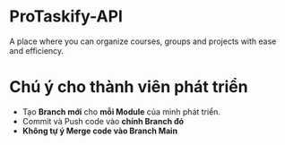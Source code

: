 # ProTaskify-API
A place where you can organize courses, groups and projects with ease and efficiency.

# Chú ý cho thành viên phát triển
- Tạo **Branch mới** cho **mỗi Module** của mình phát triển.
- Commit và Push code vào **chính Branch đó**
- **Không tự ý Merge code vào Branch Main**
